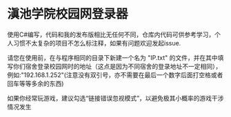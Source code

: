 滇池学院校园网登录器
====
使用C#编写，代码和我的发布版相比无任何不同，仓库内代码可供参考学习，个人习惯不太复杂的项目不怎么标注释，如果有问题欢迎发起issue. 
 
请您在使用前，在与程序相同的目录下新建一个名为 "IP.txt" 的文件，并在其中填写你们宿舍登录校园网时的地址（这点是因为不同宿舍的登录地址不一定相同），例如:"192.168.1.252"(注意没有双引号，亦不需要在最后一个数字后面打空格或者回车等等多余的东西) 
 
如果你经常玩游戏，建议勾选“链接错误忽视模式”，以避免极其小概率的游戏干涉情况发生